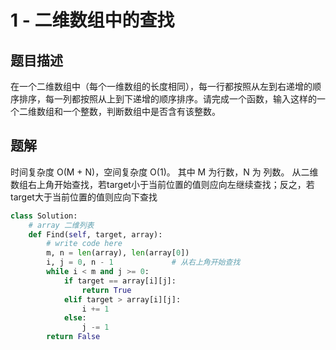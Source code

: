 # 1 - 二维数组中的查找

## 题目描述
在一个二维数组中（每个一维数组的长度相同），每一行都按照从左到右递增的顺序排序，每一列都按照从上到下递增的顺序排序。请完成一个函数，输入这样的一个二维数组和一个整数，判断数组中是否含有该整数。


## 题解
时间复杂度 O(M + N)，空间复杂度 O(1)。
其中 M 为行数，N 为 列数。
从二维数组右上角开始查找，若target小于当前位置的值则应向左继续查找；反之，若target大于当前位置的值则应向下查找
```python
class Solution:
    # array 二维列表
    def Find(self, target, array):
        # write code here
        m, n = len(array), len(array[0])
        i, j = 0, n - 1             # 从右上角开始查找
        while i < m and j >= 0:
            if target == array[i][j]:
                return True
            elif target > array[i][j]:
                i += 1
            else:
                j -= 1
        return False
```